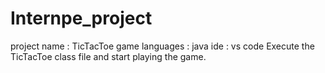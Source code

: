 # Internpe_project
project name : TicTacToe game
languages : java
ide : vs code
Execute the TicTacToe class file and start playing the game.
